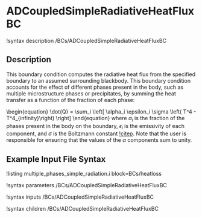 # ADCoupledSimpleRadiativeHeatFluxBC

!syntax description /BCs/ADCoupledSimpleRadiativeHeatFluxBC

## Description

This boundary condition computes the radiative heat flux from the specified
boundary to an assumed surrounding blackbody. This boundary condition accounts for
the effect of different phases present in the body, such as multiple microstructure
phases or precipitates, by summing the heat transfer as a function of the fraction
of each phase:

\begin{equation}
   \dot{Q} = \sum_i \left[ \alpha_i \epsilon_i \sigma \left( T^4 - T^4_{infinity}\right) \right]
\end{equation}
where $\alpha_i$ is the fraction of the phases present in the body on the
boundary, $\epsilon_i$ is the emissivity of each component, and $\sigma$ is the
Boltzmann constant [!citep](cangel2002thermodynamics). Note that the user is
responsible for ensuring that the values of the $\alpha$ components sum to unity.

## Example Input File Syntax

!listing multiple_phases_simple_radiation.i block=BCs/heatloss


!syntax parameters /BCs/ADCoupledSimpleRadiativeHeatFluxBC

!syntax inputs /BCs/ADCoupledSimpleRadiativeHeatFluxBC

!syntax children /BCs/ADCoupledSimpleRadiativeHeatFluxBC
